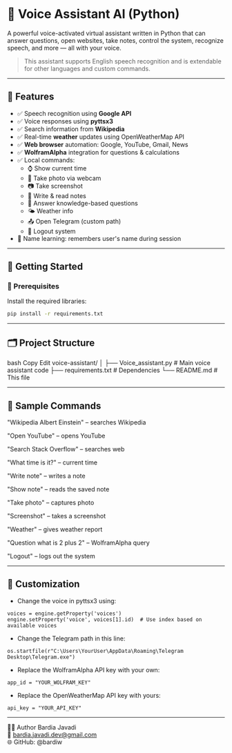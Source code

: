 # 🧠 Voice Assistant AI (Python)

A powerful voice-activated virtual assistant written in Python that can answer questions, open websites, take notes, control the system, recognize speech, and more — all with your voice.

> This assistant supports English speech recognition and is extendable for other languages and custom commands.

---

## 🎯 Features

- ✅ Speech recognition using **Google API**
- ✅ Voice responses using **pyttsx3**
- ✅ Search information from **Wikipedia**
- ✅ Real-time **weather** updates using OpenWeatherMap API
- ✅ **Web browser** automation: Google, YouTube, Gmail, News
- ✅ **WolframAlpha** integration for questions & calculations
- ✅ Local commands:
  - ⌚ Show current time
  - 📸 Take photo via webcam
  - 📷 Take screenshot
  - 📝 Write & read notes
  - 🧠 Answer knowledge-based questions
  - 🌤 Weather info
  - 📤 Open Telegram (custom path)
  - 🔐 Logout system
- 🧠 Name learning: remembers user's name during session

---

## 🚀 Getting Started

### 🔧 Prerequisites

Install the required libraries:

```bash
pip install -r requirements.txt
```

---

## 🗂️ Project Structure
bash
Copy
Edit
voice-assistant/
│
├── Voice_assistant.py             # Main voice assistant code
├── requirements.txt         # Dependencies
└── README.md                # This file

---

## 🧪 Sample Commands
"Wikipedia Albert Einstein" – searches Wikipedia

"Open YouTube" – opens YouTube

"Search Stack Overflow" – searches web

"What time is it?" – current time

"Write note" – writes a note

"Show note" – reads the saved note

"Take photo" – captures photo

"Screenshot" – takes a screenshot

"Weather" – gives weather report

"Question what is 2 plus 2" – WolframAlpha query

"Logout" – logs out the system

---

## 📌 Customization
- Change the voice in pyttsx3 using:

```
voices = engine.getProperty('voices')
engine.setProperty('voice', voices[1].id)  # Use index based on available voices
```
- Change the Telegram path in this line:

```
os.startfile(r"C:\Users\YourUser\AppData\Roaming\Telegram Desktop\Telegram.exe")
```
- Replace the WolframAlpha API key with your own:

```
app_id = "YOUR_WOLFRAM_KEY"
```
- Replace the OpenWeatherMap API key with yours:
```
api_key = "YOUR_API_KEY"
```

---

👨‍💻 Author
 Bardia Javadi   
 📧 bardia.javadi.dev@gmail.com   
 🌐 GitHub: @bardiw
